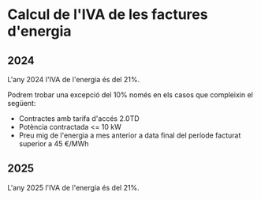 # Calcul de l'IVA de les factures d'energia

## 2024

L'any 2024 l'IVA de l'energia és del 21%.

Podrem trobar una excepció del 10% només en els casos que compleixin el següent:

- Contractes amb tarifa d'accés 2.0TD
- Potència contractada \<= 10 kW
- Preu mig de l'energia a mes anterior a data final del període facturat superior a 45 €/MWh

## 2025

L'any 2025 l'IVA de l'energia és del 21%.
